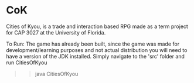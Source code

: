 CoK
===

Cities of Kyou, is a trade and interaction based RPG made as a term project for CAP 3027 at the University of Florida.

To Run:
The game has already been built, since the game was made for development/learning purposes and not actual distribution you will need to have a version of the JDK installed.
Simply navigate to the 'src' folder and run CitiesOfKyou
>> java CitiesOfKyou

